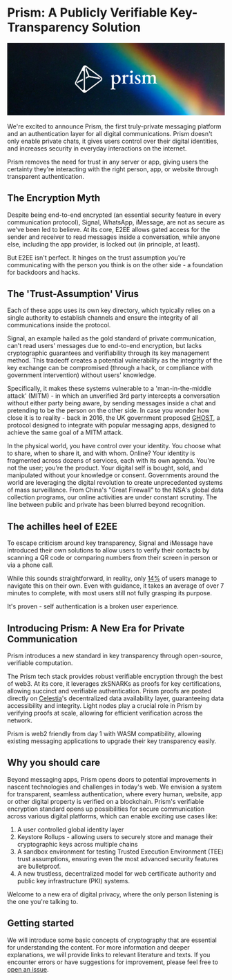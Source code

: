 # Prism: A Publicly Verifiable Key-Transparency Solution

![Prism Banner](./img/prism_banner.png)

We're excited to announce Prism, the first truly-private messaging platform and an authentication layer for all digital communications. Prism doesn't only enable private chats, it gives users control over their digital identities, and increases security in everyday interactions on the internet.

Prism removes the need for trust in any server or app, giving users the certainty they're interacting with the right person, app, or website through transparent authentication.

## The Encryption Myth

Despite being end-to-end encrypted (an essential security feature in every communication protocol), Signal, WhatsApp, iMessage, are not as secure as we've been led to believe.
At its core, E2EE allows gated access for the sender and receiver to read messages inside a conversation, while anyone else, including the app provider, is locked out (in principle, at least).

But E2EE isn't perfect. It hinges on the trust assumption you're communicating with the person you think is on the other side - a foundation for backdoors and hacks.

## The 'Trust-Assumption' Virus

Each of these apps uses its own key directory, which typically relies on a single authority to establish channels and ensure the integrity of all communications inside the protocol.

Signal, an example hailed as the gold standard of private communication, can't read users' messages due to end-to-end encryption, but lacks cryptographic guarantees and verifiability through its key management method. This tradeoff creates a potential vulnerability as the integrity of the key exchange can be compromised (through a hack, or compliance with government intervention) without users' knowledge.

Specifically, it makes these systems vulnerable to a 'man-in-the-middle attack' (MITM) - in which an unverified 3rd party intercepts a conversation without either party being aware, by sending messages inside a chat and pretending to be the person on the other side. In case you wonder how close it is to reality - back in 2016, the UK government proposed [GHOST](https://theconversation.com/u-k-proposal-to-bcc-law-enforcement-on-messaging-apps-threatens-global-privacy-118142), a protocol designed to integrate with popular messaging apps, designed to achieve the same goal of a MITM attack.

In the physical world, you have control over your identity. You choose what to share, when to share it, and with whom. Online? Your identity is fragmented across dozens of services, each with its own agenda. You're not the user; you're the product. Your digital self is bought, sold, and manipulated without your knowledge or consent. Governments around the world are leveraging the digital revolution to create unprecedented systems of mass surveillance. From China's "Great Firewall" to the NSA's global data collection programs, our online activities are under constant scrutiny. The line between public and private has been blurred beyond recognition.

## The achilles heel of E2EE

To escape criticism around key transparency, Signal and iMessage have introduced their own solutions to allow users to verify their contacts by scanning a QR code or comparing numbers from their screen in person or via a phone call.

While this sounds straightforward, in reality, only [14%](https://www.usenix.org/conference/soups2017/technical-sessions/presentation/vaziripour) of users manage to navigate this on their own. Even with guidance, it takes an average of over 7 minutes to complete, with most users still not fully grasping its purpose.

It's proven - self authentication is a broken user experience.

## Introducing Prism: A New Era for Private Communication

Prism introduces a new standard in key transparency through open-source, verifiable computation.

The Prism tech stack provides robust verifiable encryption through the best of web3. At its core, it leverages zkSNARKs as proofs for key certifications, allowing succinct and verifiable authentication. Prism proofs are posted directly on [Celestia](https://celestia.org)'s decentralized data availability layer, guaranteeing data accessibility and integrity. Light nodes play a crucial role in Prism by verifying proofs at scale, allowing for efficient verification across the network.

Prism is web2 friendly from day 1 with WASM compatibility, allowing existing messaging applications to upgrade their key transparency easily.

## Why you should care

Beyond messaging apps, Prism opens doors to potential improvements in nascent technologies and challenges in today's web. We envision a system for transparent, seamless authentication, where every human, website, app or other digital property is verified on a blockchain.
Prism's verifiable encryption standard opens up possibilities for secure communication across various digital platforms, which can enable exciting use cases like:

1. A user controlled global identity layer
2. Keystore Rollups - allowing users to securely store and manage their cryptographic keys across multiple chains
3. A sandbox environment for testing Trusted Execution Environment (TEE) trust assumptions, ensuring even the most advanced security features are bulletproof.
4. A new trustless, decentralized model for web certificate authority and public key infrastructure (PKI) systems.

Welcome to a new era of digital privacy, where the only person listening is the one you're talking to.

## Getting started

We will introduce some basic concepts of cryptography that are essential for understanding the content. For more information and deeper explanations, we will provide links to relevant literature and texts. If you encounter errors or have suggestions for improvement, please feel free to [open an issue](https://github.com/deltadevsde/prism/issues).
